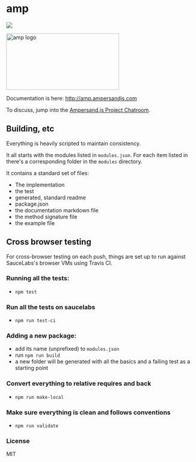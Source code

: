 # amp

![](https://api.travis-ci.org/AmpersandJS/amp.svg?branch=master)

<a href="http://amp.ampersandjs.com"><img width="300" height="150" src="http://amp.ampersandjs.com/documentation/public/images/ampersand-amp.svg" alt="amp logo" /></a>

Documentation is here: http://amp.ampersandjs.com

To discuss, jump into the [Ampersand.js Project Chatroom](https://gitter.im/AmpersandJS/AmpersandJS).

## Building, etc

Everything is heavily scripted to maintain consistency.

It all starts with the modules listed in `modules.json`. For each item listed in there's a corresponding folder in the `modules` directory.

It contains a standard set of files:

- The implementation
- the test
- generated, standard readme
- package.json
- the documentation markdown file
- the method signature file
- the example file

## Cross browser testing

For cross-browser testing on each push, things are set up to run against SauceLabs's browser VMs using Travis CI.

### Running all the tests:

- `npm test`

### Run all the tests on saucelabs

- `npm run test-ci`

### Adding a new package:

- add its name (unprefixed) to `modules.json`
- run `npm run build`
- a new folder will be generated with all the basics and a failing test as a starting point

### Convert everything to relative requires and back

- `npm run make-local`

### Make sure everything is clean and follows conventions

- `npm run validate`

### License

MIT
